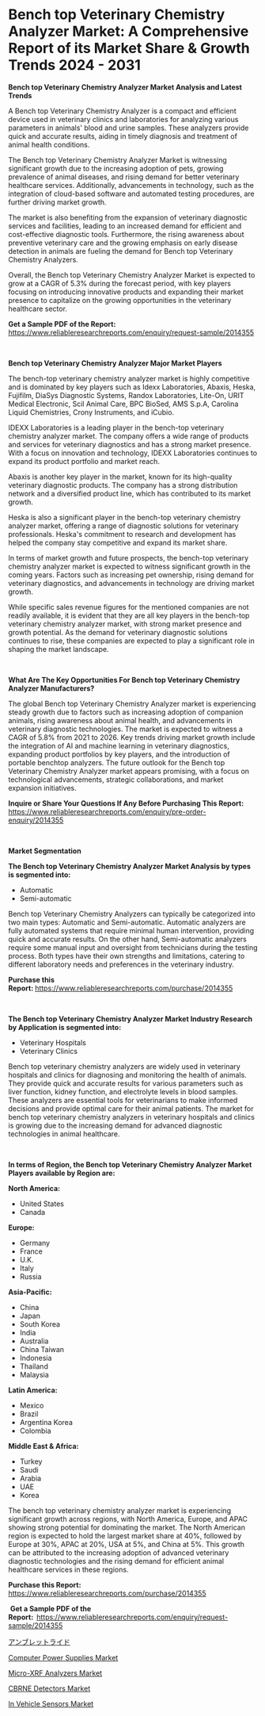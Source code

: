 <p><h1>Bench top Veterinary Chemistry Analyzer Market: A Comprehensive Report of its Market Share & Growth Trends 2024 - 2031</h1></p><p><strong>Bench top Veterinary Chemistry Analyzer Market Analysis and Latest Trends</strong></p>
<p><p>A Bench top Veterinary Chemistry Analyzer is a compact and efficient device used in veterinary clinics and laboratories for analyzing various parameters in animals' blood and urine samples. These analyzers provide quick and accurate results, aiding in timely diagnosis and treatment of animal health conditions.</p><p>The Bench top Veterinary Chemistry Analyzer Market is witnessing significant growth due to the increasing adoption of pets, growing prevalence of animal diseases, and rising demand for better veterinary healthcare services. Additionally, advancements in technology, such as the integration of cloud-based software and automated testing procedures, are further driving market growth.</p><p>The market is also benefiting from the expansion of veterinary diagnostic services and facilities, leading to an increased demand for efficient and cost-effective diagnostic tools. Furthermore, the rising awareness about preventive veterinary care and the growing emphasis on early disease detection in animals are fueling the demand for Bench top Veterinary Chemistry Analyzers.</p><p>Overall, the Bench top Veterinary Chemistry Analyzer Market is expected to grow at a CAGR of 5.3% during the forecast period, with key players focusing on introducing innovative products and expanding their market presence to capitalize on the growing opportunities in the veterinary healthcare sector.</p></p>
<p><strong>Get a Sample PDF of the Report:&nbsp;</strong> <a href="https://www.reliableresearchreports.com/enquiry/request-sample/2014355">https://www.reliableresearchreports.com/enquiry/request-sample/2014355</a></p>
<p>&nbsp;</p>
<p><strong>Bench top Veterinary Chemistry Analyzer Major Market Players</strong></p>
<p><p>The bench-top veterinary chemistry analyzer market is highly competitive and is dominated by key players such as Idexx Laboratories, Abaxis, Heska, Fujifilm, DiaSys Diagnostic Systems, Randox Laboratories, Lite-On, URIT Medical Electronic, Scil Animal Care, BPC BioSed, AMS S.p.A, Carolina Liquid Chemistries, Crony Instruments, and iCubio.</p><p>IDEXX Laboratories is a leading player in the bench-top veterinary chemistry analyzer market. The company offers a wide range of products and services for veterinary diagnostics and has a strong market presence. With a focus on innovation and technology, IDEXX Laboratories continues to expand its product portfolio and market reach.</p><p>Abaxis is another key player in the market, known for its high-quality veterinary diagnostic products. The company has a strong distribution network and a diversified product line, which has contributed to its market growth.</p><p>Heska is also a significant player in the bench-top veterinary chemistry analyzer market, offering a range of diagnostic solutions for veterinary professionals. Heska's commitment to research and development has helped the company stay competitive and expand its market share.</p><p>In terms of market growth and future prospects, the bench-top veterinary chemistry analyzer market is expected to witness significant growth in the coming years. Factors such as increasing pet ownership, rising demand for veterinary diagnostics, and advancements in technology are driving market growth.</p><p>While specific sales revenue figures for the mentioned companies are not readily available, it is evident that they are all key players in the bench-top veterinary chemistry analyzer market, with strong market presence and growth potential. As the demand for veterinary diagnostic solutions continues to rise, these companies are expected to play a significant role in shaping the market landscape.</p></p>
<p>&nbsp;</p>
<p><strong>What Are The Key Opportunities For Bench top Veterinary Chemistry Analyzer Manufacturers?</strong></p>
<p><p>The global Bench top Veterinary Chemistry Analyzer market is experiencing steady growth due to factors such as increasing adoption of companion animals, rising awareness about animal health, and advancements in veterinary diagnostic technologies. The market is expected to witness a CAGR of 5.8% from 2021 to 2026. Key trends driving market growth include the integration of AI and machine learning in veterinary diagnostics, expanding product portfolios by key players, and the introduction of portable benchtop analyzers. The future outlook for the Bench top Veterinary Chemistry Analyzer market appears promising, with a focus on technological advancements, strategic collaborations, and market expansion initiatives.</p></p>
<p><strong>Inquire or Share Your Questions If Any Before Purchasing This Report:</strong> <a href="https://www.reliableresearchreports.com/enquiry/pre-order-enquiry/2014355">https://www.reliableresearchreports.com/enquiry/pre-order-enquiry/2014355</a></p>
<p>&nbsp;</p>
<p><strong>Market Segmentation</strong></p>
<p><strong>The Bench top Veterinary Chemistry Analyzer Market Analysis by types is segmented into:</strong></p>
<p><ul><li>Automatic</li><li>Semi-automatic</li></ul></p>
<p><p>Bench top Veterinary Chemistry Analyzers can typically be categorized into two main types: Automatic and Semi-automatic. Automatic analyzers are fully automated systems that require minimal human intervention, providing quick and accurate results. On the other hand, Semi-automatic analyzers require some manual input and oversight from technicians during the testing process. Both types have their own strengths and limitations, catering to different laboratory needs and preferences in the veterinary industry.</p></p>
<p><strong>Purchase this Report:&nbsp;</strong><a href="https://www.reliableresearchreports.com/purchase/2014355">https://www.reliableresearchreports.com/purchase/2014355</a></p>
<p>&nbsp;</p>
<p><strong>The Bench top Veterinary Chemistry Analyzer Market Industry Research by Application is segmented into:</strong></p>
<p><ul><li>Veterinary Hospitals</li><li>Veterinary Clinics</li></ul></p>
<p><p>Bench top veterinary chemistry analyzers are widely used in veterinary hospitals and clinics for diagnosing and monitoring the health of animals. They provide quick and accurate results for various parameters such as liver function, kidney function, and electrolyte levels in blood samples. These analyzers are essential tools for veterinarians to make informed decisions and provide optimal care for their animal patients. The market for bench top veterinary chemistry analyzers in veterinary hospitals and clinics is growing due to the increasing demand for advanced diagnostic technologies in animal healthcare.</p></p>
<p>&nbsp;</p>
<p><strong>In terms of Region, the Bench top Veterinary Chemistry Analyzer Market Players available by Region are:</strong></p>
<p>
    <p> <strong> North America: </strong>
        <ul>
            <li>United States</li>
            <li>Canada</li>
        </ul>
        </p> 
    <p> <strong> Europe: </strong>
        <ul>
            <li>Germany</li>
            <li>France</li>
            <li>U.K.</li>
            <li>Italy</li>
            <li>Russia</li>
        </ul>
        </p> 
    <p> <strong> Asia-Pacific: </strong>
        <ul>
            <li>China</li>
            <li>Japan</li>
            <li>South Korea</li>
            <li>India</li>
            <li>Australia</li>
            <li>China Taiwan</li>
            <li>Indonesia</li>
            <li>Thailand</li>
            <li>Malaysia</li>
        </ul>
        </p> 
    <p> <strong> Latin America: </strong>
        <ul>
            <li>Mexico</li>
            <li>Brazil</li>
            <li>Argentina Korea</li>
            <li>Colombia</li>
        </ul>
        </p> 
    <p> <strong> Middle East & Africa: </strong>
        <ul>
            <li>Turkey</li>
            <li>Saudi</li>
            <li>Arabia</li>
            <li>UAE</li>
            <li>Korea</li>
        </ul>
    </p>
    </p>
<p><p>The bench top veterinary chemistry analyzer market is experiencing significant growth across regions, with North America, Europe, and APAC showing strong potential for dominating the market. The North American region is expected to hold the largest market share at 40%, followed by Europe at 30%, APAC at 20%, USA at 5%, and China at 5%. This growth can be attributed to the increasing adoption of advanced veterinary diagnostic technologies and the rising demand for efficient animal healthcare services in these regions.</p></p>
<p><strong>Purchase this Report: </strong><a href="https://www.reliableresearchreports.com/purchase/2014355">https://www.reliableresearchreports.com/purchase/2014355</a></p>
<p>&nbsp;<strong>Get a Sample PDF of the Report:&nbsp;&nbsp;</strong><a href="https://www.reliableresearchreports.com/enquiry/request-sample/2014355">https://www.reliableresearchreports.com/enquiry/request-sample/2014355</a></p>
<p><strong></strong></p>
<p><p><a href="https://medium.com/@zoetazuur/%E3%82%A2%E3%83%B3%E3%83%96%E3%83%AC%E3%83%83%E3%83%88%E3%82%AA%E3%83%AA%E3%83%89%E5%B8%82%E5%A0%B4%E3%81%AE%E3%83%88%E3%83%AC%E3%83%B3%E3%83%89%E3%81%A8%E5%B8%82%E5%A0%B4%E5%88%86%E6%9E%90%E3%81%AF-2024%E5%B9%B4%E3%81%8B%E3%82%892031%E5%B9%B4%E3%81%BE%E3%81%A7%E3%81%AE%E6%9C%9F%E9%96%93%E3%81%AB%E4%BA%88%E6%B8%AC%E3%81%95%E3%82%8C%E3%81%A6%E3%81%84%E3%81%BE%E3%81%99-a896d9f8578b">アンブレットライド</a></p><p><a href="https://view.publitas.com/reportprime-1/decoding-the-computer-power-supplies-market-a-deep-dive-into-the-latest-market-trends-market-segmentation-and-competitive-analysis/">Computer Power Supplies Market</a></p><p><a href="https://sore-arch-6db.notion.site/Micro-XRF-Analyzers-Market-Size-Share-Trends-Analysis-Report-By-Material-By-Type-By-End-user-B-95b179e1aafc4cb0a240fd08796c69f0">Micro-XRF Analyzers Market</a></p><p><a href="https://funky-papaya-cf4.notion.site/CBRNE-Detectors-Market-Provides-Detailed-Segmentation-of-this-Market-based-on-Type-Application-and-d7f390d43a294cb085456156541bf995">CBRNE Detectors Market</a></p><p><a href="https://view.publitas.com/reportprime-1/in-vehicle-sensors-market-analysis-examines-its-scope-on-growth-opportunities-and-forecasted-trends-spanning-from-2024-to-2031/">In Vehicle Sensors Market</a></p></p>